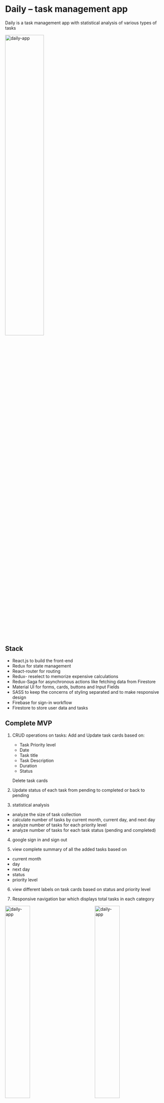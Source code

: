 
# Daily – task management app

Daily is a task management app with statistical analysis of various types of tasks

<img src="https://user-images.githubusercontent.com/68109485/143693593-31f9395f-23c9-4d45-b2ac-45ee857a4802.jpg" alt="daily-app" border="0" width="50%">


## Stack

- React.js to build the front-end
- Redux for state management 
- React-router for routing 
- Redux- reselect to memorize expensive calculations 
- Redux-Saga for asynchronous actions like fetching data from Firestore
- Material UI for forms, cards, buttons and Input Fields 
- SASS to keep the concerns of styling separated and to make responsive design
- Firebase for sign-in workflow 
- Firestore to store user data and tasks




## Complete MVP
1.	CRUD operations on tasks:
    Add and Update task cards based on:
    - Task Priority level
    - Date
    - Task title
    - Task Description 
    - Duration
    - Status 

    Delete task cards

2.	Update status of each task from pending to completed or back to pending 

3.	statistical analysis
- analyze the size of task collection 
- calculate number of tasks by current month, current day, and next day
- analyze number of tasks for each priority level 
- analyze number of tasks for each task status (pending and completed)

4.	google sign in and sign out

5.	view complete summary of all the added tasks based on
- current month
- day
- next day
- status
- priority level

6.	view different labels on task cards based on status and priority level

7.	Responsive navigation bar which displays total tasks in each category 
 
 

<img src="https://user-images.githubusercontent.com/68109485/143693638-5de11992-6592-4b83-a596-ab9a6eb13863.jpg" alt="daily-app" border="0" width="40%" style="float: left; margin-right: 10px;">
<img src="https://user-images.githubusercontent.com/68109485/143693625-bbcefa20-d1a9-459b-9359-64eea972f2ab.jpg" alt="daily-app" border="0" width="40%" style="float: right; margin-right: 10px;">
<img src="https://user-images.githubusercontent.com/68109485/143693652-7dfb9937-6e4a-44b8-a2c8-610b9b660bcd.jpg" alt="daily-app" border="0" width="50%">
<img src="https://user-images.githubusercontent.com/68109485/143693665-6a58b0de-ce54-4ea2-b147-6237c3687c2d.jpg" alt="daily-app" border="0" width="50%">
<img src="https://user-images.githubusercontent.com/68109485/143693677-59f1519f-2af3-4973-90b6-9722966f5d63.jpg" alt="daily-app" border="0" width="50%">
<img src="https://user-images.githubusercontent.com/68109485/143693687-e1d86af8-251f-44d0-8ed5-6e872e2c5907.jpg" alt="daily-app" border="0" width="50%">
